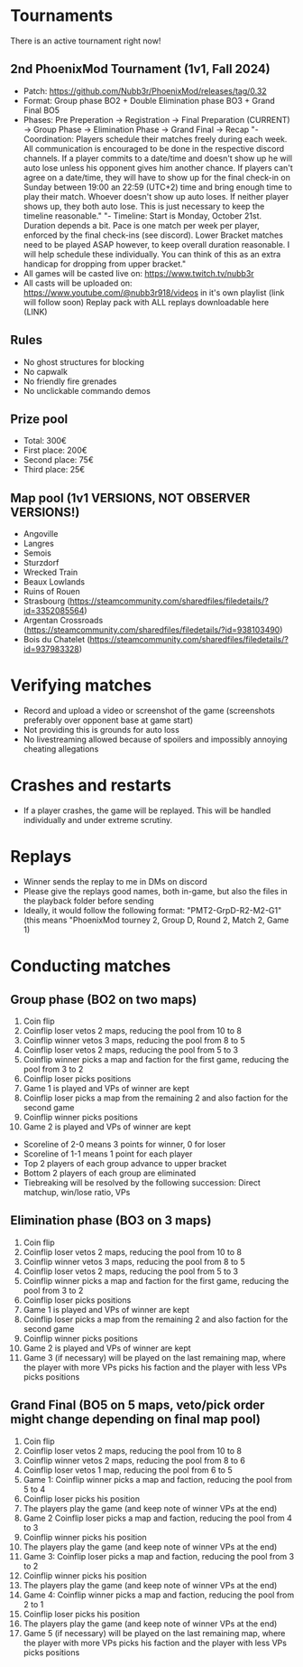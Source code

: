 # Tournaments
There is an active tournament right now!

## 2nd PhoenixMod Tournament (1v1, Fall 2024)
- Patch: https://github.com/Nubb3r/PhoenixMod/releases/tag/0.32
- Format: Group phase BO2 + Double Elimination phase BO3 + Grand Final BO5
- Phases: Pre Preperation -> Registration -> Final Preparation (CURRENT) -> Group Phase -> Elimination Phase -> Grand Final -> Recap
"- Coordination: Players schedule their matches freely during each week. All communication is encouraged to be done in the respective discord channels.
If a player commits to a date/time and doesn't show up he will auto lose unless his opponent gives him another chance.
If players can't agree on a date/time, they will have to show up for the final check-in on Sunday between 19:00 an 22:59 (UTC+2) time and bring enough time to play their match.
Whoever doesn't show up auto loses. If neither player shows up, they both auto lose. This is just necessary to keep the timeline reasonable."
"- Timeline: Start is Monday, October 21st. Duration depends a bit. Pace is one match per week per player, enforced by the final check-ins (see discord).
Lower Bracket matches need to be played ASAP however, to keep overall duration reasonable. I will help schedule these individually. You can think of this as an extra handicap for dropping from upper bracket."
- All games will be casted live on: https://www.twitch.tv/nubb3r
- All casts will be uploaded on: https://www.youtube.com/@nubb3r918/videos in it's own playlist (link will follow soon)
Replay pack with ALL replays downloadable here (LINK)

## Rules
- No ghost structures for blocking
- No capwalk
- No friendly fire grenades
- No unclickable commando demos

## Prize pool
- Total: 300€
- First place: 200€
- Second place: 75€
- Third place: 25€

## Map pool (1v1 VERSIONS, NOT OBSERVER VERSIONS!)
- Angoville
- Langres
- Semois
- Sturzdorf
- Wrecked Train
- Beaux Lowlands
- Ruins of Rouen
- Strasbourg (https://steamcommunity.com/sharedfiles/filedetails/?id=3352085564)
- Argentan Crossroads (https://steamcommunity.com/sharedfiles/filedetails/?id=938103490)
- Bois du Chatelet (https://steamcommunity.com/sharedfiles/filedetails/?id=937983328)

# Verifying matches
- Record and upload a video or screenshot of the game (screenshots preferably over opponent base at game start)
- Not providing this is grounds for auto loss
- No livestreaming allowed because of spoilers and impossibly annoying cheating allegations

# Crashes and restarts
- If a player crashes, the game will be replayed. This will be handled individually and under extreme scrutiny.

# Replays
- Winner sends the replay to me in DMs on discord
- Please give the replays good names, both in-game, but also the files in the playback folder before sending
- Ideally, it would follow the following format: "PMT2-GrpD-R2-M2-G1" (this means "PhoenixMod tourney 2, Group D, Round 2, Match 2, Game 1)

# Conducting matches

##  Group phase (BO2 on two maps)
1. Coin flip
2. Coinflip loser vetos 2 maps, reducing the pool from 10 to 8
3. Coinflip winner vetos 3 maps, reducing the pool from 8 to 5
4. Coinflip loser vetos 2 maps, reducing the pool from 5 to 3
5. Coinflip winner picks a map and faction for the first game, reducing the pool from 3 to 2
6. Coinflip loser picks positions
7. Game 1 is played and VPs of winner are kept
8. Coinflip loser picks a map from the remaining 2 and also faction for the second game
9. Coinflip winner picks positions
10. Game 2 is played and VPs of winner are kept

- Scoreline of 2-0 means 3 points for winner, 0 for loser
- Scoreline of 1-1 means 1 point for each player
- Top 2 players of each group advance to upper bracket
- Bottom 2 players of each group are eliminated
- Tiebreaking will be resolved by the following succession: Direct matchup, win/lose ratio, VPs

## Elimination phase (BO3 on 3 maps)
1. Coin flip
2. Coinflip loser vetos 2 maps, reducing the pool from 10 to 8
3. Coinflip winner vetos 3 maps, reducing the pool from 8 to 5
4. Coinflip loser vetos 2 maps, reducing the pool from 5 to 3
5. Coinflip winner picks a map and faction for the first game, reducing the pool from 3 to 2
6. Coinflip loser picks positions
7. Game 1 is played and VPs of winner are kept
8. Coinflip loser picks a map from the remaining 2 and also faction for the second game
9. Coinflip winner picks positions
10. Game 2 is played and VPs of winner are kept
11. Game 3 (if necessary) will be played on the last remaining map, where the player with more VPs picks his faction and the player with less VPs picks positions

## Grand Final (BO5 on 5 maps, veto/pick order might change depending on final map pool)
1. Coin flip
2. Coinflip loser vetos 2 maps, reducing the pool from 10 to 8
3. Coinflip winner vetos 2 maps, reducing the pool from 8 to 6
4. Coinflip loser vetos 1 map, reducing the pool from 6 to 5
5. Game 1: Coinflip winner picks a map and faction, reducing the pool from 5 to 4
6. Coinflip loser picks his position
7. The players play the game (and keep note of winner VPs at the end)
8. Game 2 Coinflip loser picks a map and faction, reducing the pool from 4 to 3
9. Coinflip winner picks his position
10. The players play the game (and keep note of winner VPs at the end)
11. Game 3: Coinflip loser picks a map and faction, reducing the pool from 3 to 2
12. Coinflip winner picks his position
13. The players play the game (and keep note of winner VPs at the end)
14. Game 4: Coinflip winner picks a map and faction, reducing the pool from 2 to 1
15. Coinflip loser picks his position
16. The players play the game (and keep note of winner VPs at the end)
17. Game 5 (if necessary) will be played on the last remaining map, where the player with more VPs picks his faction and the player with less VPs picks positions

